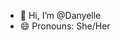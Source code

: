 - 👋 Hi, I’m @Danyelle
- 😄 Pronouns: She/Her
<!---
DanyelleH/DanyelleH is a ✨ special ✨ repository because its `README.md` (this file) appears on your GitHub profile.
You can click the Preview link to take a look at your changes.
--->
